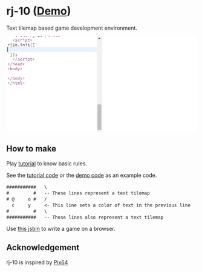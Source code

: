 # rj-10 ([Demo](https://abagames.github.io/rj-10/index.html))

Text tilemap based game development environment.

![screenshot](docs/screenshot.gif)

## How to make

Play [tutorial](https://abagames.github.io/rj-10/tutorial.html) to know basic rules.

See the [tutorial code](src/demo/tutorial.ts) or the [demo code](src/demo/main.ts) as an example code.

```
###########   \
#         #   -- These lines represent a text tilemap
# @     o #   /
  c     y     <- This line sets a color of text in the previous line
#         #   \
###########   -- These lines also represent a text tilemap
```

Use [this jsbin](https://jsbin.com/mejupig/edit?html,output) to write a game on a browser.

## Acknowledgement

rj-10 is inspired by [Pix64](https://zappedcow.itch.io/pix64)
